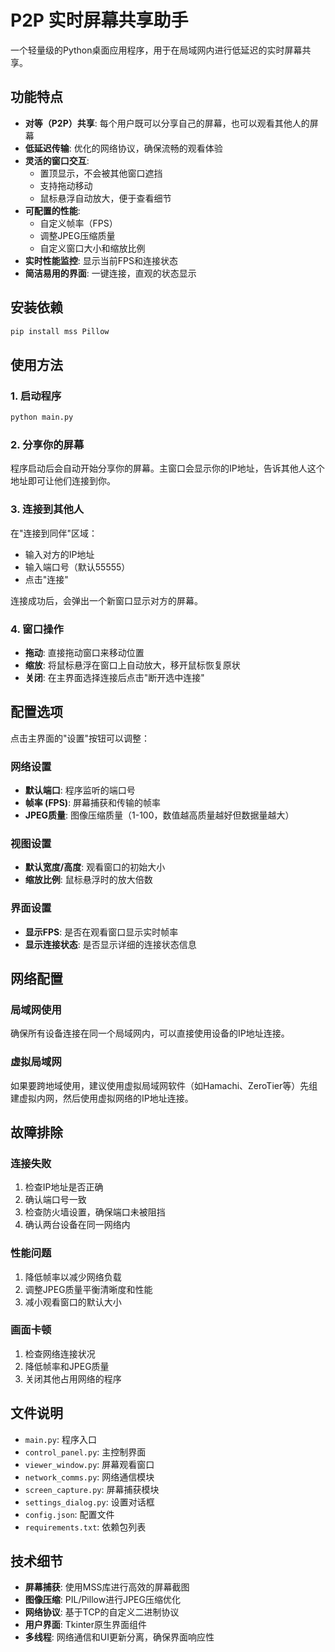 # P2P 实时屏幕共享助手

一个轻量级的Python桌面应用程序，用于在局域网内进行低延迟的实时屏幕共享。

## 功能特点

- **对等（P2P）共享**: 每个用户既可以分享自己的屏幕，也可以观看其他人的屏幕
- **低延迟传输**: 优化的网络协议，确保流畅的观看体验
- **灵活的窗口交互**: 
  - 置顶显示，不会被其他窗口遮挡
  - 支持拖动移动
  - 鼠标悬浮自动放大，便于查看细节
- **可配置的性能**: 
  - 自定义帧率（FPS）
  - 调整JPEG压缩质量
  - 自定义窗口大小和缩放比例
- **实时性能监控**: 显示当前FPS和连接状态
- **简洁易用的界面**: 一键连接，直观的状态显示

## 安装依赖

```bash
pip install mss Pillow
```

## 使用方法

### 1. 启动程序
```bash
python main.py
```

### 2. 分享你的屏幕
程序启动后会自动开始分享你的屏幕。主窗口会显示你的IP地址，告诉其他人这个地址即可让他们连接到你。

### 3. 连接到其他人
在"连接到同伴"区域：
- 输入对方的IP地址
- 输入端口号（默认55555）
- 点击"连接"

连接成功后，会弹出一个新窗口显示对方的屏幕。

### 4. 窗口操作
- **拖动**: 直接拖动窗口来移动位置
- **缩放**: 将鼠标悬浮在窗口上自动放大，移开鼠标恢复原状
- **关闭**: 在主界面选择连接后点击"断开选中连接"

## 配置选项

点击主界面的"设置"按钮可以调整：

### 网络设置
- **默认端口**: 程序监听的端口号
- **帧率 (FPS)**: 屏幕捕获和传输的帧率
- **JPEG质量**: 图像压缩质量（1-100，数值越高质量越好但数据量越大）

### 视图设置
- **默认宽度/高度**: 观看窗口的初始大小
- **缩放比例**: 鼠标悬浮时的放大倍数

### 界面设置
- **显示FPS**: 是否在观看窗口显示实时帧率
- **显示连接状态**: 是否显示详细的连接状态信息

## 网络配置

### 局域网使用
确保所有设备连接在同一个局域网内，可以直接使用设备的IP地址连接。

### 虚拟局域网
如果要跨地域使用，建议使用虚拟局域网软件（如Hamachi、ZeroTier等）先组建虚拟内网，然后使用虚拟网络的IP地址连接。

## 故障排除

### 连接失败
1. 检查IP地址是否正确
2. 确认端口号一致
3. 检查防火墙设置，确保端口未被阻挡
4. 确认两台设备在同一网络内

### 性能问题
1. 降低帧率以减少网络负载
2. 调整JPEG质量平衡清晰度和性能
3. 减小观看窗口的默认大小

### 画面卡顿
1. 检查网络连接状况
2. 降低帧率和JPEG质量
3. 关闭其他占用网络的程序

## 文件说明

- `main.py`: 程序入口
- `control_panel.py`: 主控制界面
- `viewer_window.py`: 屏幕观看窗口
- `network_comms.py`: 网络通信模块
- `screen_capture.py`: 屏幕捕获模块
- `settings_dialog.py`: 设置对话框
- `config.json`: 配置文件
- `requirements.txt`: 依赖包列表

## 技术细节

- **屏幕捕获**: 使用MSS库进行高效的屏幕截图
- **图像压缩**: PIL/Pillow进行JPEG压缩优化
- **网络协议**: 基于TCP的自定义二进制协议
- **用户界面**: Tkinter原生界面组件
- **多线程**: 网络通信和UI更新分离，确保界面响应性
